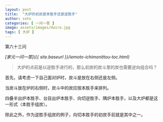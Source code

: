 ```yaml
---
layout: post
title:  "大炉的初炭是本胜手还是逆胜手"
author: soto
categories: [ 一问一答 ]
image: assets/images/dairo.jpg
tags: [ 大炉 ]
---
```


第六十三问

*[家元一问一答]({{ site.baseurl }}/iemoto-ichimonittou-toc.html)*

> 大炉的点前是以逆胜手进行的，那么初炭的炭斗里的炭也需要逆向组合吗？

首先，请考虑一下自己面对炉时，炭斗是放在右侧还是左侧。

当炭斗放在炉的右侧时，炭斗中的炭应按本胜手来排列。

四叠半出炉本胜手、台目出炉本胜手、向切逆胜手、隅炉本胜手，以及大炉都是这一形式（本胜手组炭）。

除此之外，作为逆胜手组炭的例子，向切本胜手的初炭手前就是其中之一。